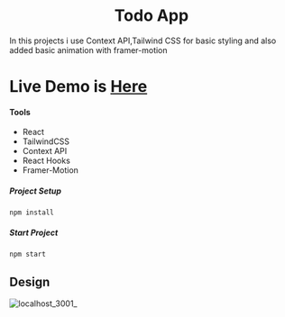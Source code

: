 # <h1 align="center">Todo App</h1>

In this projects i use Context API,Tailwind CSS for basic styling and also added basic animation with framer-motion

# Live Demo is [Here](https://todo-app-context-api.vercel.app/)

#### Tools 
 * React
 * TailwindCSS
 * Context API
 * React Hooks
 * Framer-Motion
 
 ##### Project Setup
 ```
 npm install
 ```
 ##### Start Project
 ```
 npm start
 ```

 ## Design
 
 ![localhost_3001_](https://user-images.githubusercontent.com/75678744/204617977-c16d8125-c486-4b88-8ec4-abeb83d24960.png)



